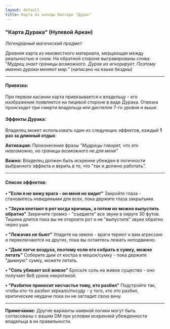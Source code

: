 ```yaml
---
layout: default
title: Карта из колоды Килтари "Дурак"
---
```


### **"Карта Дурака" (Нулевой Аркан)**

*Легендарный магический предмет*

Древняя карта из неизвестного материала, мерцающая между реальностью и сном. На обратной стороне выгравированы слова: *"Мудрец знает границы возможного. Дурак их игнорирует. Поэтому именно дураки меняют мир."* (написано на языке бездны)

-----

#### **Привязка:**

При первом касании карта привязывается к владельцу - его изображение появляется на лицевой стороне в виде Дурака. Отвязка происходит при смерти владельца или диспелле 7-го уровня и выше.

#### **Эффекты Дурака:**

Владелец может использовать один из следующих эффектов, каждый **1 раз за длинный отдых**:

**Активация:** Произнесение фразы *"Мудрецы говорят, что это невозможно, но границы возможного не для меня"*

**Важно:** Владелец должен быть искренне убежден в логичности выбранного эффекта и верить в то, что "так и должно работать".

-----

#### **Список эффектов:**

**• "Если я не вижу врага - он меня не видит"**
Закройте глаза - становитесь невидимыми для всех, пока держите глаза закрытыми.

**• "Звуки влетают в рот когда кричишь, а потом их можно выпустить обратно"**
Закричите громко - "съедаете" все звуки в округе 30 футов. Тишина длится пока вы не откроете рот и не "выпустите" звуки обратно через уши.

**• "Лежачих не бьют"**
Упадите на землю - враги теряют к вам агрессию и переключаются на других, пока вы остаетесь лежать неподвижно.

**• "Дым легче воздуха, поэтому если его собрать в сумку, можно летать"**
Соберите дым от костра в мешок/сумку - пока держите "дымную" сумку, можете летать.

**• "Соль убивает всё живое"**
Бросьте соль на живое существо - оно получает 8к6 урона некротикой.

**• "Разбитое приносит несчастье тому, кто разбил"**
Подстройте так, чтобы кто-то разбил зеркало/посуду - у того, кто это разбил, критические неудачи пока он не загладит свою вину.

-----

**Примечание:** Другие варианты наивной логики могут быть согласованы с вашим DM при условии искренней убежденности владельца в их правильности.


